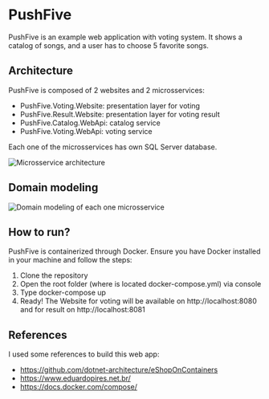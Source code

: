 # PushFive

PushFive is an example web application with voting system. It shows a catalog of songs, and a user has to choose 5 favorite songs.

## Architecture

PushFive is composed of 2 websites and 2 microsservices:

- PushFive.Voting.Website: presentation layer for voting
- PushFive.Result.Website: presentation layer for voting result
- PushFive.Catalog.WebApi: catalog service
- PushFive.Voting.WebApi: voting service

Each one of the microsservices has own SQL Server database.

![Microsservice architecture](https://imagizer.imageshack.com/img922/8066/Y0VNMn.png)

## Domain modeling

![Domain modeling of each one microsservice](https://imagizer.imageshack.com/img921/662/ylagTi.png)

## How to run?

PushFive is containerized through Docker. Ensure you have Docker installed in your machine and follow the steps:

1. Clone the repository
1. Open the root folder (where is located docker-compose.yml) via console 
1. Type docker-compose up
1. Ready! The Website for voting will be available on http://localhost:8080 and for result on http://localhost:8081

## References
I used some references to build this web app:

- https://github.com/dotnet-architecture/eShopOnContainers
- https://www.eduardopires.net.br/
- https://docs.docker.com/compose/
